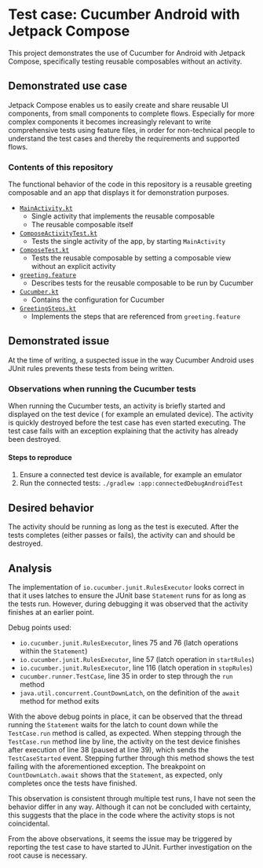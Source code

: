 # Test case: Cucumber Android with Jetpack Compose

This project demonstrates the use of Cucumber for Android with Jetpack Compose, specifically testing
reusable composables without an activity.

## Demonstrated use case

Jetpack Compose enables us to easily create and share reusable UI components, from small components
to complete flows. Especially for more complex components it becomes increasingly relevant to write
comprehensive tests using feature files, in order for non-technical people to understand the test
cases and thereby the requirements and supported flows.

### Contents of this repository

The functional behavior of the code in this repository is a reusable greeting composable and an app
that displays it for demonstration purposes.

- [`MainActivity.kt`](app/src/main/java/nl/jjkester/cucumber/compose/MainActivity.kt)
    - Single activity that implements the reusable composable
    - The reusable composable itself
- [`ComposeActivityTest.kt`](app/src/androidTest/java/nl/jjkester/cucumber/compose/ComposeActivityTest.kt)
    - Tests the single activity of the app, by starting `MainActivity`
- [`ComposeTest.kt`](app/src/androidTest/java/nl/jjkester/cucumber/compose/ComposeTest.kt)
    - Tests the reusable composable by setting a composable view without an explicit activity
- [`greeting.feature`](app/src/androidTest/assets/features/greeting.feature)
    - Describes tests for the reusable composable to be run by Cucumber
- [`Cucumber.kt`](app/src/androidTest/java/nl/jjkester/cucumber/compose/test/Cucumber.kt)
    - Contains the configuration for Cucumber
- [`GreetingSteps.kt`](app/src/androidTest/java/nl/jjkester/cucumber/compose/test/GreetingSteps.kt)
    - Implements the steps that are referenced from `greeting.feature`

## Demonstrated issue

At the time of writing, a suspected issue in the way Cucumber Android uses JUnit rules prevents
these tests from being written.

### Observations when running the Cucumber tests

When running the Cucumber tests, an activity is briefly started and displayed on the test device (
for example an emulated device). The activity is quickly destroyed before the test case has even
started executing. The test case fails with an exception explaining that the activity has already
been destroyed.

#### Steps to reproduce

1. Ensure a connected test device is available, for example an emulator
2. Run the connected tests: `./gradlew :app:connectedDebugAndroidTest`

## Desired behavior

The activity should be running as long as the test is executed. After the tests completes (either
passes or fails), the activity can and should be destroyed.

## Analysis

The implementation of `io.cucumber.junit.RulesExecutor` looks correct in that it uses latches to
ensure the JUnit base `Statement` runs for as long as the tests run. However, during debugging it
was observed that the activity finishes at an earlier point.

Debug points used:

- `io.cucumber.junit.RulesExecutor`, lines 75 and 76 (latch operations within the `Statement`)
- `io.cucumber.junit.RulesExecutor`, line 57 (latch operation in `startRules`)
- `io.cucumber.junit.RulesExecutor`, line 116 (latch operation in `stopRules`)
- `cucumber.runner.TestCase`, line 35 in order to step through the `run` method
- `java.util.concurrent.CountDownLatch`, on the definition of the `await` method for method exits

With the above debug points in place, it can be observed that the thread running the `Statement`
waits for the latch to count down while the `TestCase.run` method is called, as expected. When
stepping through the `TestCase.run` method line by line, the activity on the test device finishes
after execution of line 38 (paused at line 39), which sends the `TestCaseStarted` event. Stepping
further through this method shows the test failing with the aforementioned exception. The breakpoint
on `CountDownLatch.await` shows that the `Statement`, as expected, only completes once the tests
have finished.

This observation is consistent through multiple test runs, I have not seen the behavior differ in
any way. Although it can not be concluded with certainty, this suggests that the place in the code
where the activity stops is not coincidental.

From the above observations, it seems the issue may be triggered by reporting the test case to have
started to JUnit. Further investigation on the root cause is necessary.
